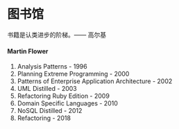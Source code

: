 # 图书馆

书籍是认类进步的阶梯。—— 高尔基

#### Martin Flower

1. Analysis Patterns - 1996
2. Planning Extreme Programming - 2000
3. Patterns of Enterprise Application Architecture - 2002
4. UML Distilled - 2003
5. Refactoring Ruby Edition - 2009
6. Domain Specific Languages - 2010
7. NoSQL Distilled - 2012
8. Refactoring - 2018